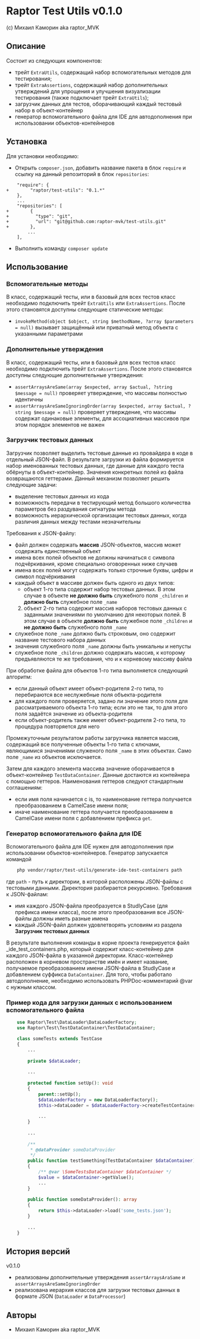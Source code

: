 # Raptor Test Utils v0.1.0

(c) Михаил Каморин aka raptor_MVK

## Описание

Состоит из следующих компонентов:
 - трейт `ExtraUtils`, содержащий набор вспомогательных методов для тестирования;
 - трейт `ExtraAssertions`, содержащий набор дополнительных утверждений для упрощения и улучшения визуализации
    тестирования (также подключает трейт `ExtraUtils`);
 - загрузчик данных для тестов, оборачивающий каждый тестовый набор в объект-контейнер
 - генератор вспомогательного файла для IDE для автодополнения при использовании объектов-контейнеров

## Установка

Для установки необходимо:

- Открыть `composer.json`, добавить название пакета в блок `require` и ссылку на данный репозиторий в блок
`repositories`:

```
    "require": {
+        "raptor/test-utils": "0.1.*"
    },
    ...
    "repositories": [
+        {
+          "type": "git",
+          "url": "git@github.com:raptor-mvk/test-utils.git"
+        },
        ...
    ],
```

- Выполнить команду `composer update`


## Использование

### Вспомогательные методы

В класс, содержащий тесты, или в базовый для всех тестов класс необходимо подключить трейт `ExtraUtils` или
`ExtraAssertions`. После этого становятся доступны следующие статические методы:

 - `invokeMethod(object $object, string $methodName, ?array $parameters = null)` вызывает защищённый или приватный метод
    объекта с указанными параметрами

### Дополнительные утверждения

В класс, содержащий тесты, или в базовый для всех тестов класс необходимо подключить трейт `ExtraAssertions`. После
этого становятся доступны следующие дополнительные утверждения:

 - `assertArraysAreSame(array $expected, array $actual, ?string $message = null)` проверяет утверждение, что массивы
    полностью идентичны
 - `assertArraysAreSameIgnoringOrder(array $expected, array $actual, ?string $message = null)` проверяет утверждение,
    что массивы содержат одинаковые элементы, для ассоциативных массивов при этом порядок элементов не важен

### Загрузчик тестовых данных

Загрузчик позволяет выделить тестовые данные из провайдера в коде в отдельный JSON-файл. В результате загрузки из файла
формируется набор именованных тестовых данных, где данные для каждого теста обёрнуты в объект-контейнер. Значения
конкретных полей из файла возвращаются геттерами. Данный механизм позволяет решить следующие задачи:
 - выделение тестовых данных из кода
 - возможность передачи в тестирующий метод большого количества параметров без раздувания сигнатуры метода
 - возможность иерархической организации тестовых данных, когда различия данных между тестами незначительны

Требования к JSON-файлу:
 - файл должен содержать **массив** JSON-объектов, массив может содержать единственный объект
 - имена всех полей объектов не должны начинаться с символа подчёркивания, кроме специально оговоренных ниже случаев
 - имена всех полей могут содержать только строчные буквы, цифры и символ подчёркивания
 - каждый объект в массиве должен быть одного из двух типов:
     - объект 1-го типа содержит набор тестовых данных. В этом случае в объекте **не должно быть** служебного поля
     `_children` и **должно быть** служебное поле `_name`
     2. объект 2-го типа содержит массив наборов тестовых данных с заданными значениями по умолчанию для некоторых
     полей. В этом случае в объекте **должно быть** служебное поле `_children` и **не должно быть** служебного поля
     `_name`
 - служебное поле `_name` должно быть строковым, оно содержит название тестового набора данных
 - значения служебного поля `_name` должны быть уникальны и непусты
 - служебное поле `_children` должно содержать массив, к которому предъявляются те же требования, что и к корневому
    массиву файла

При обработке файла для объектов 1-го типа выполняется следующий алгоритм:
 - если данный объект имеет объект-родителя 2-го типа, то перебираются все неслужебные поля объекта-родителя
 - для каждого поля проверяется, задано ли значение этого поля для рассматриваемого объекта 1-го типа; если это не так,
    то для этого поля задаётся значение из объекта-родителя
 - если объект-родитель также имеет объект-родителя 2-го типа, то процедура повторяется для него
 
Промежуточным результатом работы загрузчика является массив, содержащий все полученные объекты 1-го типа с ключами,
являющимися значениями служеного поля `_name` в этих объектах. Само поле `_name` из объектов исключается.

Затем для каждого элемента массива значение оборачивается в объект-контейнер `TestDataContainer`. Данные
достаются из контейнера с помощью геттеров. Наименования геттеров следуют стандартным соглашениям:
 - если имя поля начинается с is, то наименование геттера получается преобразованием в CamelCase имени поля;
 - иначе наименование геттера получается преобразованием в CamelCase имени поля с добавлением префикса `get`.

### Генератор вспомогательного файла для IDE

Вспомогательного файла для IDE нужен для автодополнения при использовании объектов-контейнеров. Генератор запускается
командой

```bash
    php vendor/raptor/test-utils/generate-ide-test-containers path
```

где `path` - путь к директории, в которой расположены JSON-файлы с тестовыми данными. Директория разбирается рекурсивно.
Требования к JSON-файлам:
 - имя каждого JSON-файла преобразуется в StudlyCase (для префикса имени класса), после этого преобразования все
 JSON-файлы должны иметь разные имена
 - каждый JSON-файл должен удовлетворять условиям из раздела **Загрузчик тестовых данных**

В результате выполнения команды в корне проекта генерируется файл _ide_test_containers.php, который содержит
класс-контейнер для каждого JSON-файла в указанной директории. Класс-контейнер расположен в корневом пространстве имён
и имеет название, получаемое преобразованием имени JSON-файла в StudlyCase и добавлением суффикса `DataContainer`. Для
того, чтобы работало автодополнение, необходимо использовать PHPDoc-комментарий @var с нужным классом.

### Пример кода для загрузки данных с использованием вспомогательного файла

```php
    use Raptor\Test\DataLoader\DataLoaderFactory;
    use Raptor\Test\TestDataContainer\TestDataContainer;

    class someTests extends TestCase
    {
        ...
        
        private $dataLoader;
        
        ...
        
        protected function setUp(): void
        {
            parent::setUp();
            $dataLoaderFactory = new DataLoaderFactory();
            $this->dataLoader = $dataLoaderFactory->createTestContainerDataLoader();
            
            ...
        }
        
        ...
        
        /**
         * @dataProvider someDataProvider
         */
        public function testSomething(TestDataContainer $dataContainer): void
        {
            /** @var \SomeTestsDataContainer $dataContainer */
            $value = $dataContainer->getValue();
            ...
        }
        
        public function someDataProvider(): array
        {
            return $this->dataLoader->load('some_tests.json'); 
        }
        
        ...
    }
```

## История версий

v0.1.0

- реализованы дополнительные утверждения `assertArraysAraSame` и `assertArraysAreSameIgnoringOrder`
- реализована иерархия классов для загрузки тестовых данных в формате JSON (`DataLoader` и `DataProcessor`)

## Авторы

- Михаил Каморин aka raptor_MVK
